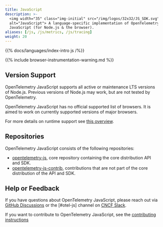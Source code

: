 ```yaml
---
title: JavaScript
description: >-
  <img width="35" class="img-initial" src="/img/logos/32x32/JS_SDK.svg"
  alt="JavaScript"> A language-specific implementation of OpenTelemetry in
  JavaScript (for Node.js & the browser).
aliases: [/js, /js/metrics, /js/tracing]
weight: 20
---
```


{{% docs/languages/index-intro js /%}}

{{% include browser-instrumentation-warning.md %}}

## Version Support

OpenTelemetry JavaScript supports all active or maintenance LTS versions of
Node.js. Previous versions of Node.js may work, but are not tested by
OpenTelemetry.

OpenTelemetry JavaScript has no official supported list of browsers. It is aimed
to work on currently supported versions of major browsers.

For more details on runtime support see
[this overview](https://github.com/open-telemetry/opentelemetry-js#supported-runtimes).

## Repositories

OpenTelemetry JavaScript consists of the following repositories:

- [opentelemetry-js](https://github.com/open-telemetry/opentelemetry-js), core
  repository containing the core distribution API and SDK.
- [opentelemetry-js-contrib](https://github.com/open-telemetry/opentelemetry-js-contrib),
  contributions that are not part of the core distribution of the API and SDK.

## Help or Feedback

If you have questions about OpenTelemetry JavaScript, please reach out via
[GitHub Discussions](https://github.com/open-telemetry/opentelemetry-js/discussions)
or the [#otel-js] channel on [CNCF Slack](https://slack.cncf.io/).

If you want to contribute to OpenTelemetry JavaScript, see the
[contributing instructions](https://github.com/open-telemetry/opentelemetry-js/blob/main/CONTRIBUTING.md)
